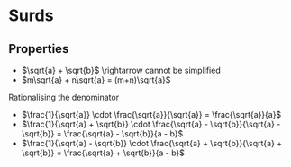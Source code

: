 # Surds

## Properties

* $\sqrt{a} + \sqrt{b}$ \rightarrow  cannot be simplified
* $m\sqrt{a} + n\sqrt{a} = (m+n)\sqrt{a}$

Rationalising the denominator

* $\frac{1}{\sqrt{a}} \cdot \frac{\sqrt{a}}{\sqrt{a}} = \frac{\sqrt{a}}{a}$
* $\frac{1}{\sqrt{a} + \sqrt{b}} \cdot \frac{\sqrt{a} - \sqrt{b}}{\sqrt{a} - \sqrt{b}} = \frac{\sqrt{a} - \sqrt{b}}{a - b}$
* $\frac{1}{\sqrt{a} - \sqrt{b}} \cdot \frac{\sqrt{a} + \sqrt{b}}{\sqrt{a} + \sqrt{b}} = \frac{\sqrt{a} + \sqrt{b}}{a - b}$
